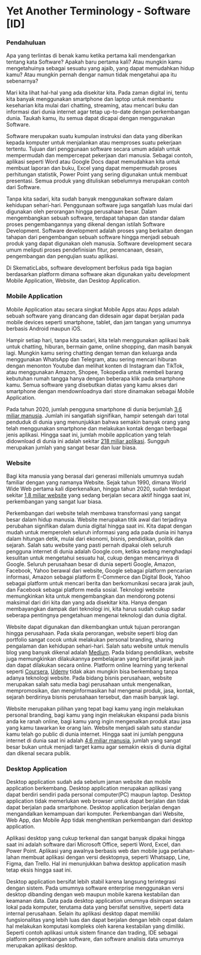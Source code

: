 # Yet Another Terminology - Software [ID]

### Pendahuluan

Apa yang terlintas di benak kamu ketika pertama kali mendengarkan tentang kata Software? Apakah baru pertama kali? Atau mungkin kamu mengetahuinya sebagai sesuatu yang ajaib, yang dapat memudahkan hidup kamu? Atau mungkin pernah dengar namun tidak mengetahui apa itu sebenarnya?

Mari kita lihat hal-hal yang ada disekitar kita. Pada zaman digital ini, tentu kita banyak menggunakan smartphone dan laptop untuk membantu keseharian kita mulai dari chatting, streaming, atau mencari buku dan informasi dari dunia internet agar tetap up-to-date dengan perkembangan dunia. Taukah kamu, itu semua dapat dicapai dengan menggunakan Software.

Software merupakan suatu kumpulan instruksi dan data yang diberikan kepada komputer untuk menjalankan atau memproses suatu pekerjaan tertentu. Tujuan dari penggunaan software secara umum adalah untuk mempermudah dan mempercepat pekerjaan dari manusia. Sebagai contoh, aplikasi seperti Word atau Google Docs dapat memudahkan kita untuk membuat laporan dan buku, Excel yang dapat mempermudah proses perhitungan statistik, Power Point yang sering digunakan untuk membuat presentasi. Semua produk yang dituliskan sebelumnya merupakan contoh dari Software.

Tanpa kita sadari, kita sudah banyak menggunakan software dalam kehidupan sehari-hari. Penggunaan software juga sangatlah luas mulai dari digunakan oleh perorangan hingga perusahaan besar. Dalam mengembangkan sebuah software, terdapat tahapan dan standar dalam proses pengembangannya yang dikenal dengan istilah Software Development. Software development adalah proses yang berkaitan dengan tahapan dari pengembangan sebuah software hingga menjadi sebuah produk yang dapat digunakan oleh manusia. Software development secara umum meliputi proses pendefinisian fitur, perencanaan, desain, pengembangan dan pengujian suatu aplikasi. 

Di SkematicLabs, software development berfokus pada tiga bagian berdasarkan platform dimana software akan digunakan yaitu development Mobile Application, Website, dan Desktop Application.

### Mobile Application

Mobile Application atau secara singkat Mobile Apps atau Apps adalah sebuah software yang dirancang dan didesain agar dapat berjalan pada mobile devices seperti smartphone, tablet, dan jam tangan yang umumnya berbasis Android maupun iOS.

Hampir setiap hari, tanpa kita sadari, kita telah menggunakan aplikasi baik untuk chatting, hiburan, bermain game, online shopping, dan masih banyak lagi. Mungkin kamu sering chatting dengan teman dan keluarga anda menggunakan WhatsApp dan Telegram, atau sering mencari hiburan dengan menonton Youtube dan melihat konten di Instagram dan TikTok, atau menggunakan Amazon, Shopee, Tokopedia untuk membeli barang kebutuhan rumah tangga hanya dengan beberapa klik pada smartphone kamu. Semua software yang disebutkan diatas yang kamu akses dari smartphone dengan mendownloadnya dari store dinamakan sebagai Mobile Application.

Pada tahun 2020, jumlah pengguna smartphone di dunia berjumlah [3,6 miliar manusia](https://www.statista.com/statistics/330695/number-of-smartphone-users-worldwide/). Jumlah ini sangatlah signifikan, hampir setengah dari total penduduk di dunia yang menunjukkan bahwa semakin banyak orang yang telah menggunakan smartphone dan melakukan kontak dengan berbagai jenis aplikasi. Hingga saat ini, jumlah mobile application yang telah didownload di dunia ini adalah sekitar [218 miliar aplikasi]((https://www.statista.com/statistics/271644/worldwide-free-and-paid-mobile-app-store-downloads/)). Sungguh merupakan jumlah yang sangat besar dan luar biasa.

### Website

Bagi kita manusia yang berasal dari generasi millenials umumnya sudah familiar dengan yang namanya Website. Sejak tahun 1990, dimana World Wide Web pertama kali diperkenalkan, hingga tahun 2020, sudah terdapat sekitar [1,8 miliar website](https://www.internetlivestats.com/total-number-of-websites/) yang sedang berjalan secara aktif hingga saat ini, perkembangan yang sangat luar biasa.

Perkembangan dari website telah membawa transformasi yang sangat besar dalam hidup manusia. Website merupakan titik awal dari terjadinya perubahan signifikan dalam dunia digital hingga saat ini. Kita dapat dengan mudah untuk memperoleh seluruh informasi yang ada pada dunia ini hanya dalam hitungan detik, mulai dari ekonomi, bisnis, pendidikan, politik dan sejarah. Salah satu website yang pasti pernah dipakai oleh seluruh pengguna internet di dunia adalah Google.com, ketika sedang menghadapi kesulitan untuk mengetahui sesuatu hal, cukup dengan mencarinya di Google. Seluruh perusahaan besar di dunia seperti Google, Amazon, Facebook, Yahoo berawal dari website, Google sebagai platform pencarian informasi, Amazon sebagai platform E-Commerce dan Digital Book, Yahoo sebagai platform untuk mencari berita dan berkomunikasi secara jarak jauh, dan Facebook sebagai platform media sosial. Teknologi website memungkinkan kita untuk mengembangkan dan mendorong potensi maksimal dari diri kita dan yang ada disekitar kita. Hanya dengan membayangkan dampak dari teknologi ini, kita harus sudah cukup sadar seberapa pentingnya pengetahuan mengenai teknologi dan dunia digital.

Website dapat digunakan dan dikembangkan untuk tujuan perorangan hingga perusahaan. Pada skala perorangan, website seperti blog dan portfolio sangat cocok untuk melakukan personal branding, sharing pengalaman dan kehidupan sehari-hari. Salah satu website untuk menulis blog yang banyak dikenal adalah [Medium](https://www.medium.com). Pada bidang pendidikan, website juga memungkinkan dilakukannya pembelajaran yang bersifat jarak jauh dan dapat dilakukan secara online. Platform online learning yang terkenal seperti [Coursera](https://www.coursera.org), [Udemy](https://www.udemy.com) tidak akan mungkin bisa berkembang tanpa adanya teknologi website. Pada bidang bisnis perusahaan, website merupakan salah satu media bagi perusahaan untuk mengenalkan, mempromosikan, dan menginformasikan hal mengenai produk, jasa, kontak, sejarah berdirinya bisnis perusahaan tersebut, dan masih banyak lagi.

Website merupakan pilihan yang tepat bagi kamu yang ingin melakukan personal branding, bagi kamu yang ingin melakukan ekspansi pada bisnis anda ke ranah online, bagi kamu yang ingin mengenalkan produk atau jasa yang kamu tawarkan ke orang lain. Website menjadi salah satu standar kamu telah go public di dunia internet. Hingga saat ini jumlah pengguna internet di dunia saat ini adalah [4,6 miliar manusia](https://www.statista.com/statistics/617136/digital-population-worldwide/#:~:text=How%20many%20people%20use%20the,the%20internet%20via%20mobile%20devices.), jumlah yang sangat besar bukan untuk menjadi target kamu agar semakin eksis di dunia digital dan dikenal secara publik. 

### Desktop Application

Desktop application sudah ada sebelum jaman website dan mobile application berkembang. Desktop application merupakan aplikasi yang dapat berdiri sendiri pada personal computer(PC) maupun laptop. Desktop application tidak memerlukan web browser untuk dapat berjalan dan tidak dapat berjalan pada smartphone. Desktop application berjalan dengan mengandalkan kemampuan dari komputer. Perkembangan dari Website, Web App, dan Mobile App tidak menghentikan perkembangan dari desktop application.

Aplikasi desktop yang cukup terkenal dan sangat banyak dipakai hingga saat ini adalah software dari Microsoft Office, seperti Word, Excel, dan Power Point. Aplikasi yang awalnya berbasis web dan mobile juga perlahan-lahan membuat aplikasi dengan versi desktopnya, seperti Whatsapp, Line, Figma, dan Trello. Hal ini menunjukkan bahwa desktop application masih tetap eksis hingga saat ini.

Desktop application bersifat lebih stabil karena langsung terintegrasi dengan sistem. Pada umumnya software enterprise menggunakan versi desktop dibanding dengan web maupun mobile karena kestabilan dan keamanan data. Data pada desktop application umumnya disimpan secara lokal pada komputer, terutama data yang bersifat sensitive, seperti data internal perusahaan. Selain itu aplikasi desktop dapat memiliki fungsionalitas yang lebih luas dan dapat berjalan dengan lebih cepat dalam hal melakukan komputasi kompleks oleh karena kestabilan yang dimiliki. Seperti contoh aplikasi untuk sistem finance dan trading, IDE sebagai platform pengembangan software, dan software analisis data umumnya merupakan aplikasi desktop.
